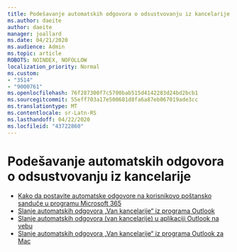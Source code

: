 ```yaml
---
title: Podešavanje automatskih odgovora o odsustvovanju iz kancelarije u programu Outlook
ms.author: daeite
author: daeite
manager: joallard
ms.date: 04/21/2020
ms.audience: Admin
ms.topic: article
ROBOTS: NOINDEX, NOFOLLOW
localization_priority: Normal
ms.custom:
- "3514"
- "9000761"
ms.openlocfilehash: 76f287300f7c5700bab515d4142283d24bd2bcb1
ms.sourcegitcommit: 55eff703a17e500681d8fa6a87eb067019ade3cc
ms.translationtype: MT
ms.contentlocale: sr-Latn-RS
ms.lasthandoff: 04/22/2020
ms.locfileid: "43722860"
---
```

# <a name="set-up-out-of-office-automatic-replies"></a>Podešavanje automatskih odgovora o odsustvovanju iz kancelarije

- [Kako da postavite automatske odgovore na korisnikovo poštansko sanduče u programu Microsoft 365](https://docs.microsoft.com/exchange/troubleshoot/configure-mailboxes/set-automatic-replies)
- [Slanje automatskih odgovora „Van kancelarije“ iz programa Outlook](https://support.office.com/article/9742f476-5348-4f9f-997f-5e208513bd67)
- [Slanje automatskih odgovora (van kancelarije) u aplikaciji Outlook na vebu](https://support.office.com/article/0c193ab0-b9e1-4058-84be-a5b014242290)
- [Slanje automatskih odgovora „Van kancelarije“ iz programa Outlook za Mac](https://support.office.com/article/4e07ab75-beda-4f9e-bcdc-44471ebacdee)